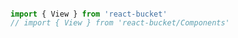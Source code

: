 #### <View>

```js
import { View } from 'react-bucket'
// import { View } from 'react-bucket/Components'
```